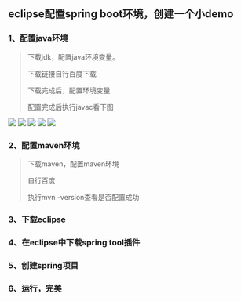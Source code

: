 ## eclipse配置spring boot环境，创建一个小demo

### 1、配置java环境

> 下载jdk，配置java环境变量。
>
> 下载链接自行百度下载
>
> 下载完成后，配置环境变量
>
> 配置完成后执行javac看下图

<img src="https://666-study-666-1304061255.cos.ap-nanjing.myqcloud.com/20201029161043.png?q-sign-algorithm=sha1&q-ak=AKIDf9fgzXSMDbbpi2pyJZAcyVki8up4seWaHuiBoczXPJNvKEqcZ2FIC7z9aTRxKIdJ&q-sign-time=1603960083;1603963683&q-key-time=1603960083;1603963683&q-header-list=&q-url-param-list=&q-signature=d46bbe97bb205a53ae799749f5ae0370b161974d&x-cos-security-token=8vkxQ1t9aj1S8CdAUJMwmEUX9o7ZlrFaba98760a7730c5a76467000f467fbaeerXwQP-iEsFJsg-h8Ci7bdmhZPBay1KxPglBy0srMuIqn6Aaz0bWGH-oH5N8eU_dpP20bk9qiWjBjcYExT0uXwAsBWXJ7npjp2kNVkLXe3BiDbWkXHhYBCc1FZq3qIKs84DhsvlhXn33fjopL7GUGwJtqFerWTsau6f6YUUH4HhM&response-content-type=application%2Foctet-stream&response-content-disposition=attachment"/>

<img src="https://666-study-666-1304061255.cos.ap-nanjing.myqcloud.com/%E5%BE%AE%E4%BF%A1%E5%9B%BE%E7%89%87_20201029161129.png?q-sign-algorithm=sha1&q-ak=AKIDlCjBW8Uue7oBX4D8xr-42fkV7Tx2kH31NoeTdAZaHRoDsUdv3iPhwkYqaOKZEtgu&q-sign-time=1603959545;1603963145&q-key-time=1603959545;1603963145&q-header-list=&q-url-param-list=&q-signature=b1dfbd67ccbeb4917fd9b8ba4fdaab074b0eb16a&x-cos-security-token=8vkxQ1t9aj1S8CdAUJMwmEUX9o7ZlrFa43e94f80608e6a33b7b0e45ca368d448rXwQP-iEsFJsg-h8Ci7bdiTZ1tRS1FLNzhUlvnj2BA1VkX5XLU2_Yl4sGdywsAxwc2mhMja7o1KMV6Htz--py9F4s37vvdXiM3rw_M54ffkJ49C51u1_xBpiDKbhU_Rsqx2TkSY66Qy_5A19SmaNXhfz5xkq6dLURNBhRHMyQVo">

<img src="https://666-study-666-1304061255.cos.ap-nanjing.myqcloud.com/%E5%BE%AE%E4%BF%A1%E5%9B%BE%E7%89%87_20201029161300.png?q-sign-algorithm=sha1&q-ak=AKIDom501hVNH3wPor0sfy7wj0SZdF2tDKyUt2Oyjr2XDoGjby4I3tuVtctfNj3I_Qo9&q-sign-time=1603959573;1603963173&q-key-time=1603959573;1603963173&q-header-list=&q-url-param-list=&q-signature=30556dc310163e7873ab93fe69a1bcbc838d1711&x-cos-security-token=8vkxQ1t9aj1S8CdAUJMwmEUX9o7ZlrFa89e8f21050bfc7e3390fdeef705a5a4drXwQP-iEsFJsg-h8Ci7bdv1ciVvD7KXt5z9lNfpFOua_F5pchkqS5Az0mcZzAb79eo_TWkr5q9zO8cfDRyg4Gl10Map5Opl2G8lDsP3S2e60mTY5ezVebUChutAyfTDBybn7PYGe-iqeT4FuBtKzk_XYdRAAPAXPeqP7T1NWBj4">

<img src="https://666-study-666-1304061255.cos.ap-nanjing.myqcloud.com/%E5%BE%AE%E4%BF%A1%E5%9B%BE%E7%89%87_20201029161305.png?q-sign-algorithm=sha1&q-ak=AKID_lga9j9ntW2Qh2D37_mguyeELSQu0bh6wDjHtWtXavEZziyZ0fgBpxI72d1Ct68d&q-sign-time=1603959594;1603963194&q-key-time=1603959594;1603963194&q-header-list=&q-url-param-list=&q-signature=3a696d9dc6970380342d5df8536e4d7f20563ef4&x-cos-security-token=Em259kqEa8D2w01rmCwg0tknclvO2ohac7826a9397c078348ed0246fd26ec5d9mK7U9XZi2jFDHWItnnoHGvU8UdPcWALgEm6XA4KcuXCw1QKYWVoTsYnOtFZWC_XK780GUZ1sIeEdTj_-TqldJc6uLScuYM49rHm1JsV1vHuX3DJ2dWJbfUis10WnL52kT_sY9FHwxXfNcl--or4vGqzwIsXjacHOV8N6ge9GEGk">

<img src="https://666-study-666-1304061255.cos.ap-nanjing.myqcloud.com/%E5%BE%AE%E4%BF%A1%E5%9B%BE%E7%89%87_20201029162225.png?q-sign-algorithm=sha1&q-ak=AKIDNrMytfmJKDNZTqNHn8IhfliHILhOVmVeIGG6R1G01Fxg0rPvEDfOuSjNSb9qKGwH&q-sign-time=1603959657;1603963257&q-key-time=1603959657;1603963257&q-header-list=&q-url-param-list=&q-signature=b840006d6a6d825137b1ca1239c98ae0c7236e4b&x-cos-security-token=8vkxQ1t9aj1S8CdAUJMwmEUX9o7ZlrFa37c5a18f19837b8f085e398f14a270farXwQP-iEsFJsg-h8Ci7bdvbmHeZQOLOjH5iTYbtMQnbTtlDtriQ1e5MmHFdHJjn6KBwK7ciuY1bcmikiBJtWepDkdDoclQwP-0CEyJlzCnw6HDpb2LHoZeyFuQbULpP4M_Ly1tpN9u60ob4b3vq4Oirbz297eNj53FSb_jgz--g">

### 2、配置maven环境

> 下载maven，配置maven环境
>
> 自行百度
>
> 执行mvn -version查看是否配置成功

### 3、下载eclipse

### 4、在eclipse中下载spring tool插件

### 5、创建spring项目

### 6、运行，完美





